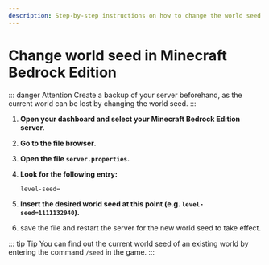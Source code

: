 ```yaml
---
description: Step-by-step instructions on how to change the world seed on your Minecraft Bedrock Edition server.
---
```


# Change world seed in Minecraft Bedrock Edition

::: danger Attention
Create a backup of your server beforehand, as the current world can be lost by changing the world seed.
:::

1. <strong>Open your dashboard and select your Minecraft Bedrock Edition server</strong>.

2. <strong>Go to the file browser</strong>.

3. <strong>Open the file ```server.properties```.</strong>

4. <strong>Look for the following entry:</strong>

    ```
    level-seed=
    ```

5. <strong>Insert the desired world seed at this point (e.g. ```level-seed=1111132940```).</strong>

6. save the file and restart the server for the new world seed to take effect.

::: tip Tip
You can find out the current world seed of an existing world by entering the command ```/seed``` in the game.
:::
